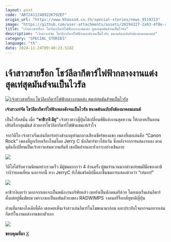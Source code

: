 ```yaml
---
layout: post
code: "ART2411240922K79ZEF"
origin_url: "https://www.khaosod.co.th/special-stories/news_9519213"
image: "https://github.com/user-attachments/assets/20294227-2a93-4f8e-a2ba-4a8ee524d290"
title: "เจ้าสาวสายร็อก โชว์ลีลากีตาร์ไฟฟ้ากลางงานแต่ง สุดเท่สุดมันส์จนเป็นไวรัล"
description: "เจ้าสาวเท่จัด โชว์ลีลากีตาร์ไฟฟ้าเพลงดังจนเป็นไวรัล ขนาดต้นฉบับยังต้องมาคอมเมนต์"
category: "SPECIAL_STORIES"
language: "th"
date: 2024-11-24T09:40:23.518Z
---
```


# เจ้าสาวสายร็อก โชว์ลีลากีตาร์ไฟฟ้ากลางงานแต่ง สุดเท่สุดมันส์จนเป็นไวรัล

[![เจ้าสาวสายร็อก โชว์ลีลากีตาร์ไฟฟ้ากลางงานแต่ง สุดเท่สุดมันส์จนเป็นไวรัล](https://www.khaosod.co.th/wpapp/uploads/2024/11/wed1124-1w.jpg "เจ้าสาวสายร็อก โชว์ลีลากีตาร์ไฟฟ้ากลางงานแต่ง สุดเท่สุดมันส์จนเป็นไวรัล")](https://www.khaosod.co.th/wpapp/uploads/2024/11/wed1124-1w.jpg)

**เจ้าสาวเท่จัด โชว์ลีลากีตาร์ไฟฟ้าเพลงดังจนเป็นไวรัล ขนาดต้นฉบับยังต้องมาคอมเมนต์**

เป็นไวรัลสนั่น เมื่อ **“คาชิวางิ มิยุ”** เจ้าสาวชาวญี่ปุ่นได้เปลี่ยนพิธีแต่งงานสุดหวาน ให้กลายเป็นคอนเสิร์ตร็อกสุดมันส์ ด้วยการโชว์ลีลากีตาร์ไฟฟ้าแสนเท่เร้าใจ

จากวิดีโอ เจ้าสาวเริ่มเล่นกีตาร์อย่างชำนาญท่ามกลางเสียงเชียร์ของแขก เพลงที่เธอเล่นคือ “Canon Rock” เพลงที่ถูกเรียบเรียงใหม่โดย Jerry C นักกีตาร์ชาวไต้หวัน ซึ่งหลังจากการแสดงจบลง มาดดุดันก็เปลี่ยนเป็นเจ้าสาวแสนหวานทันที เธอปิดปากและหัวเราะอย่างเขินอาย

[![](https://www.khaosod.co.th/wpapp/uploads/2024/11/wed1124-1.jpg)](https://www.khaosod.co.th/wpapp/uploads/2024/11/wed1124-1.jpg)

วิดีโอได้รับความนิยมอย่างรวดเร็ว มีผู้ชมมากกว่า 4 ล้านครั้ง ผู้ชมจำนวนมากต่างเอ่ยชมฝีมือของคาชิวางิว่ายอดเยี่ยม นอกจากนี้ ทาง JerryC ยังได้แชร์คลิปนี้และชื่นชมการแสดงด้วยว่า “เท่มาก!”

[![](https://www.khaosod.co.th/wpapp/uploads/2024/11/wed1124-2.jpg)](https://www.khaosod.co.th/wpapp/uploads/2024/11/wed1124-2.jpg)

คาชิวางิเผยว่า นอกจากเธอจะเป็นพนักงานบริษัทแล้ว เธอยังเป็นนักดนตรีด้วย โดยเธอเริ่มเล่นกีตาร์ตั้งแต่อยู่ชั้นมัธยม เพราะเธอเป็นแฟนตัวยงของ RADWIMPS วงดนตรีร็อกสัญชาติญี่ปุ่น

ส่วนที่มาของไอเดียนี้คือ เธอเคยเห็นเจ้าสาวเล่นกีตาร์ในโฆษณามาก่อน และประทับใจมากจนอยากเล่นกีตาร์ในงานแต่งงานของตัวเอง

[![](https://www.khaosod.co.th/wpapp/uploads/2024/11/wed1124-3.jpg)](https://www.khaosod.co.th/wpapp/uploads/2024/11/wed1124-3.jpg)

**ขอบคุณที่มา** [X](https://x.com/1009_myu)